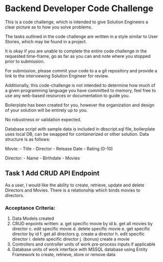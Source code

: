 ﻿# Backend Developer Code Challenge

This is a code challenge, which is intended to give Solution Engineers a clear picture as to how you solve problems.

The tasks outlined in the code challenge are written in a style similar to User Stories, which may be found in a project.

It is okay if you are unable to complete the entire code challenge in the requested time-frame, go as far as you can and note where you stopped prior to submission.

For submission, please commit your code to a a git repository and provide a link to the interviewing Solution Engineer for review.

Additionally, this code-challenge is not intended to determine how much of a given programming language you have committed to memory, feel free to use any web-based resources or documentation to guide you.

Boilerplate has been created for you, however the organization and design of your solution will be entirely up to you.

No robustness or validation expected.

Database script with sample data is included in dbscript.sql file, boilerplate uses local DB, can be swapped for containerized or other solution. Data structure is as follows:

Movie:
	- Title
	- Director
	- Release Date
	- Rating (0-10)

Director:
	- Name
	- Birthdate
	- Movies


## Task 1 Add CRUD API Endpoint

As a user, I would like the ability to create, retrieve, update and delete Directors and Movies. There is a relationship which binds movies to directors.

### Acceptance Criteria:

1. Data Models created
2. CRUD enpoints written:
	a. get specific movie by id
	b. get all movies by director
	c. edit specific movie
	d. delete specific movie
	e. get specific director by id
	f. get all directors
	g. create a director
	h. edit specific director
	i. delete specific director
	j. (bonus) create a movie
3. Controllers and controller units of work pre-process inputs if applicable
4. Database units of work interface with MSSQL database using Entity Framework to create, retrieve, store or remove data
